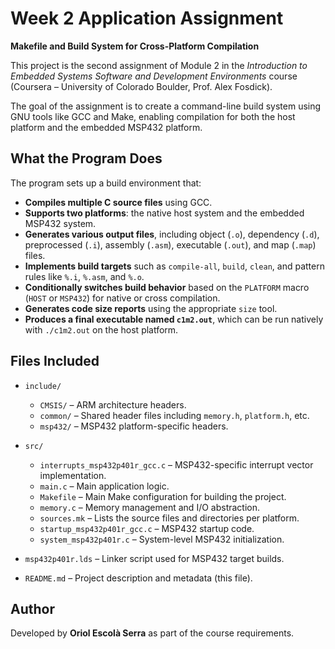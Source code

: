 # Week 2 Application Assignment  
**Makefile and Build System for Cross-Platform Compilation**

This project is the second assignment of Module 2 in the *Introduction to Embedded Systems Software and Development Environments* course (Coursera – University of Colorado Boulder, Prof. Alex Fosdick).

The goal of the assignment is to create a command-line build system using GNU tools like GCC and Make, enabling compilation for both the host platform and the embedded MSP432 platform.

## What the Program Does

The program sets up a build environment that:

- **Compiles multiple C source files** using GCC.
- **Supports two platforms**: the native host system and the embedded MSP432 system.
- **Generates various output files**, including object (`.o`), dependency (`.d`), preprocessed (`.i`), assembly (`.asm`), executable (`.out`), and map (`.map`) files.
- **Implements build targets** such as `compile-all`, `build`, `clean`, and pattern rules like `%.i`, `%.asm`, and `%.o`.
- **Conditionally switches build behavior** based on the `PLATFORM` macro (`HOST` or `MSP432`) for native or cross compilation.
- **Generates code size reports** using the appropriate `size` tool.
- **Produces a final executable named `c1m2.out`**, which can be run natively with `./c1m2.out` on the host platform.

## Files Included

- `include/`
  - `CMSIS/` – ARM architecture headers.
  - `common/` – Shared header files including `memory.h`, `platform.h`, etc.
  - `msp432/` – MSP432 platform-specific headers.

- `src/`
  - `interrupts_msp432p401r_gcc.c` – MSP432-specific interrupt vector implementation.
  - `main.c` – Main application logic.
  - `Makefile` – Main Make configuration for building the project.
  - `memory.c` – Memory management and I/O abstraction.
  - `sources.mk` – Lists the source files and directories per platform.
  - `startup_msp432p401r_gcc.c` – MSP432 startup code.
  - `system_msp432p401r.c` – System-level MSP432 initialization.

- `msp432p401r.lds` – Linker script used for MSP432 target builds.
- `README.md` – Project description and metadata (this file).

## Author

Developed by **Oriol Escolà Serra** as part of the course requirements.
